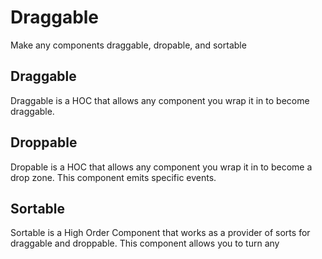 # Draggable

Make any components draggable, dropable, and sortable

## Draggable

Draggable is a HOC that allows any component you wrap it in to become draggable.

## Droppable

Dropable is a HOC that allows any component you wrap it in to become a drop zone.
This component emits specific events.

## Sortable

Sortable is a High Order Component that works as a provider of sorts for draggable and droppable.
This component allows you to turn any 